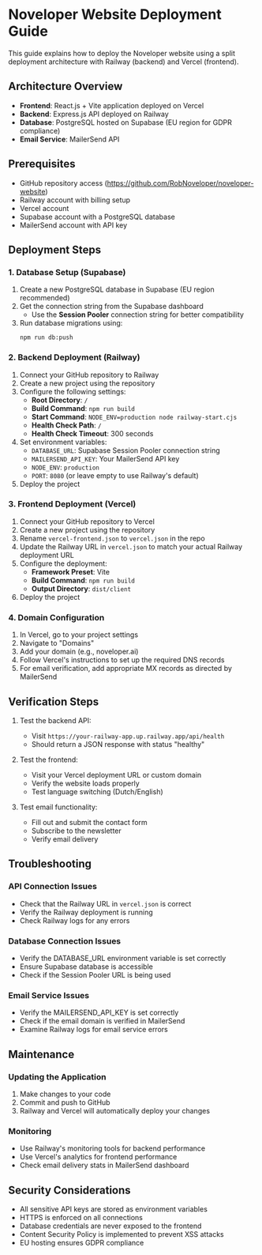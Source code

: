 # Noveloper Website Deployment Guide

This guide explains how to deploy the Noveloper website using a split deployment architecture with Railway (backend) and Vercel (frontend).

## Architecture Overview

- **Frontend**: React.js + Vite application deployed on Vercel
- **Backend**: Express.js API deployed on Railway
- **Database**: PostgreSQL hosted on Supabase (EU region for GDPR compliance)
- **Email Service**: MailerSend API

## Prerequisites

- GitHub repository access (https://github.com/RobNoveloper/noveloper-website)
- Railway account with billing setup
- Vercel account
- Supabase account with a PostgreSQL database
- MailerSend account with API key

## Deployment Steps

### 1. Database Setup (Supabase)

1. Create a new PostgreSQL database in Supabase (EU region recommended)
2. Get the connection string from the Supabase dashboard
   - Use the **Session Pooler** connection string for better compatibility
3. Run database migrations using:
   ```
   npm run db:push
   ```

### 2. Backend Deployment (Railway)

1. Connect your GitHub repository to Railway
2. Create a new project using the repository
3. Configure the following settings:
   - **Root Directory**: `/`
   - **Build Command**: `npm run build`
   - **Start Command**: `NODE_ENV=production node railway-start.cjs`
   - **Health Check Path**: `/`
   - **Health Check Timeout**: 300 seconds
4. Set environment variables:
   - `DATABASE_URL`: Supabase Session Pooler connection string
   - `MAILERSEND_API_KEY`: Your MailerSend API key
   - `NODE_ENV`: `production`
   - `PORT`: `8080` (or leave empty to use Railway's default)
5. Deploy the project

### 3. Frontend Deployment (Vercel)

1. Connect your GitHub repository to Vercel
2. Create a new project using the repository
3. Rename `vercel-frontend.json` to `vercel.json` in the repo
4. Update the Railway URL in `vercel.json` to match your actual Railway deployment URL
5. Configure the deployment:
   - **Framework Preset**: Vite
   - **Build Command**: `npm run build`
   - **Output Directory**: `dist/client`
6. Deploy the project

### 4. Domain Configuration

1. In Vercel, go to your project settings
2. Navigate to "Domains"
3. Add your domain (e.g., noveloper.ai)
4. Follow Vercel's instructions to set up the required DNS records
5. For email verification, add appropriate MX records as directed by MailerSend

## Verification Steps

1. Test the backend API:
   - Visit `https://your-railway-app.up.railway.app/api/health`
   - Should return a JSON response with status "healthy"

2. Test the frontend:
   - Visit your Vercel deployment URL or custom domain
   - Verify the website loads properly
   - Test language switching (Dutch/English)

3. Test email functionality:
   - Fill out and submit the contact form
   - Subscribe to the newsletter
   - Verify email delivery

## Troubleshooting

### API Connection Issues
- Check that the Railway URL in `vercel.json` is correct
- Verify the Railway deployment is running
- Check Railway logs for any errors

### Database Connection Issues
- Verify the DATABASE_URL environment variable is set correctly
- Ensure Supabase database is accessible
- Check if the Session Pooler URL is being used

### Email Service Issues
- Verify the MAILERSEND_API_KEY is set correctly
- Check if the email domain is verified in MailerSend
- Examine Railway logs for email service errors

## Maintenance

### Updating the Application
1. Make changes to your code
2. Commit and push to GitHub
3. Railway and Vercel will automatically deploy your changes

### Monitoring
- Use Railway's monitoring tools for backend performance
- Use Vercel's analytics for frontend performance
- Check email delivery stats in MailerSend dashboard

## Security Considerations

- All sensitive API keys are stored as environment variables
- HTTPS is enforced on all connections
- Database credentials are never exposed to the frontend
- Content Security Policy is implemented to prevent XSS attacks
- EU hosting ensures GDPR compliance